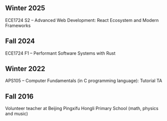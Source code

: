 ## Winter 2025
ECE1724 S2 – Advanced Web Development: React Ecosystem and Modern Frameworks

## Fall 2024
ECE1724 F1 – Performant Software Systems with Rust

## Winter 2022
APS105 – Computer Fundamentals (in C programming language): Tutorial TA

## Fall 2016 
Volunteer teacher at Beijing Pingxifu Hongli Primary School (math, physics and music)

